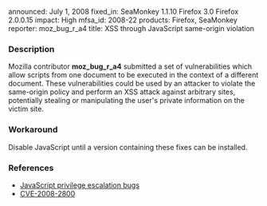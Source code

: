 announced: July 1, 2008
fixed_in: SeaMonkey 1.1.10
          Firefox 3.0
          Firefox 2.0.0.15
impact: High
mfsa_id: 2008-22
products: Firefox, SeaMonkey
reporter: moz_bug_r_a4
title: XSS through JavaScript same-origin violation

<h3>Description</h3>

<p>Mozilla contributor <strong>moz_bug_r_a4</strong> submitted a set of
vulnerabilities which allow scripts from one document to be executed in
the context of a different document.  These vulnerabilities could be
used by an attacker to violate the same-origin policy and perform an XSS
attack against arbitrary sites, potentially stealing or manipulating
the user's private information on the victim site.</p>


<h3>Workaround</h3>

<p>Disable JavaScript until a version containing these fixes can be installed.</p>

<h3>References</h3>

<ul>
  <li><a href="https://bugzilla.mozilla.org/buglist.cgi?bug_id=428672,432591,433328,439035,440308">JavaScript privilege escalation bugs</a></li>
  <li><a class="ex-ref" href="http://cve.mitre.org/cgi-bin/cvename.cgi?name=CVE-2008-2800">CVE-2008-2800</a></li>

</ul>



